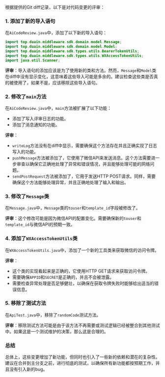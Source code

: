 根据提供的Git diff记录，以下是对代码变更的评审：

### 1. 添加了新的导入语句
在`AiCodeReview.java`中，添加了以下新的导入语句：
```java
import top.duain.middleware.sdk.domain.model.Message;
import top.duain.middleware.sdk.domain.model.Model;
import top.duain.middleware.sdk.types.utils.BearerTokenUtils;
import top.duain.middleware.sdk.types.utils.WXAccessTokenUtils;
import java.util.Scanner;
```
**评审**：导入语句的添加应该是为了使用新的类和方法。然而，`Message`和`Model`类在diff中没有显示变化，这意味着这些导入可能是多余的。建议检查这些类是否真的被使用了，如果不是，应该移除这些导入语句。

### 2. 修改了`main`方法
在`AiCodeReview.java`中，`main`方法被扩展了以下功能：
- 添加了写入评审日志的功能。
- 添加了消息通知的功能。

**评审**：
- `writeLog`方法没有在diff中显示，需要确保这个方法存在并且正确实现了日志写入的功能。
- `pushMessage`方法被添加了，它使用了微信API来发送消息。这个方法需要进一步审查以确保它正确地处理了异常和错误情况，并且能够处理可能的网络问题。
- `sendPostRequest`方法被添加了，它用于发送HTTP POST请求。同样，需要确保这个方法能够处理异常，并且正确地处理了输入和输出。

### 3. 修改了`Message`类
在`Message.java`中，`Message`类的`touser`和`template_id`字段被修改了。

**评审**：这个修改可能是因为微信API的配置变化。需要确保新的`touser`和`template_id`与微信API的预期一致。

### 4. 添加了`WXAccessTokenUtils`类
在`WXAccessTokenUtils.java`中，添加了一个新的工具类来获取微信的访问令牌。

**评审**：
- 这个类的实现看起来是正确的，它使用HTTP GET请求来获取访问令牌。
- 需要确保`APPID`和`SECRET`是正确的，并且不会被泄露。
- 需要检查异常处理是否足够健壮，以确保在获取令牌失败时能够给出适当的错误信息。

### 5. 移除了测试方法
在`ApiTest.java`中，移除了`randomCode`测试方法。

**评审**：移除测试方法可能是由于该方法不再需要或测试逻辑已经被整合到其他测试中。如果这是一个测试维护的决策，那么这是合理的。

### 总结
总体上，这些变更增加了新功能，但同时也引入了一些新的依赖和潜在的复杂性。建议在合并到主分支之前，进行彻底的测试，以确保所有新功能都按预期工作，并且没有引入新的bug。